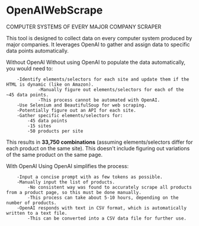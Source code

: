 # OpenAIWebScrape

COMPUTER SYSTEMS OF EVERY MAJOR COMPANY SCRAPER

This tool is designed to collect data on every computer system produced by major companies. 
It leverages OpenAI to gather and assign data to specific data points automatically.

Without OpenAI
    Without using OpenAI to populate the data automatically, you would need to:
    
        -Identify elements/selectors for each site and update them if the HTML is dynamic (like on Amazon).
                -Manually figure out elements/selectors for each of the ~45 data points.
                -This process cannot be automated with OpenAI.
        -Use Selenium and BeautifulSoup for web scraping.
        -Potentially figure out an API for each site.
        -Gather specific elements/selectors for:
            -45 data points
            -15 sites
            -50 products per site
            
This results in **33,750 combinations** (assuming elements/selectors differ for each product on the same site). 
This doesn't include figuring out variations of the same product on the same page.

With OpenAI
    Using OpenAI simplifies the process:
    
        -Input a concise prompt with as few tokens as possible.
        -Manually input the list of products.
            -No consistent way was found to accurately scrape all products from a product page, so this must be done manually.
            -This process can take about 5-10 hours, depending on the number of products.
        -OpenAI responds with text in CSV format, which is automatically written to a text file.
            -This can be converted into a CSV data file for further use.
